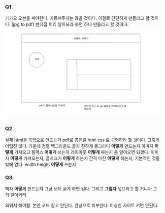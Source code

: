 
### Q1.
카카오 오븐을 써야한다.
가르쳐주지는 않을 것이다.
이걸로 간단하게 만들라고 할 것이다. (jpg to pdf)
반디집 미리 깔아놔라
화면 하나 만들라고 할 것이다. 
<img src="./imgs/자룡이싸이트.png"/>

### Q2.
실제 html을 목업으로 만드는거 pdf로 뽑은걸 html css 로 구현하라 할 것이다.
그렇게 어렵진 않다.
가운데 정렬 백그라운드 글자 진하게 동그라미 **어떻게** 만드는지 이미지 **어떻게** 가져오고 플렉스 **어떻게** 쓰는지 레이아웃 **어떻게** 짜는지 좀 알아오면 되겠다.
이미지 **어떻게** 가져오는지, 글자크기 **어떻게** 하는지 간격 마진 **어떻게** 하는지, 기본적인 것들밖에 없다.
width height **어떻게** 쓰는지

### Q3.
액자 **어떻게** 만드는지
그냥 보더 굵게 하면 된다. 그리고 **그림자** 넣으라고 할 거니까 그거 알아와라.

외워서 해야함.
본인 코드 참고 안된다. 컨닝으로 치부한다.
이상한 사이트 켜면 안된다.